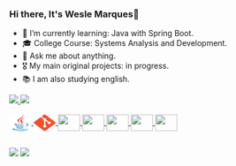 ### Hi there, It's Wesle Marques👋


- 🌱 I’m currently learning: Java with Spring Boot.
- 🎓 College Course: Systems Analysis and Development.
- 💬 Ask me about anything.
- 🎖  My main original projects: in progress.
- 📚 I am also studying english.
 
<div>
<a href="https://github.com/weslemarques">
<img height="180em" src="https://github-readme-stats.vercel.app/api?username=weslemarques&showw_icons=true&theme=dark&include_all_commits=true&count_private=true">
<img height="180em" src="https://github-readme-stats.vercel.app/api/top-langs/?username=weslemarques&layout=compact&langs_count=16&theme=dracula">
</div>

<div style="display: inline_block"><br>
  <img align="center"  height="30" width="40" src="https://raw.githubusercontent.com/devicons/devicon/master/icons/java/java-original.svg">
  <img align="center"  height="30" width="40" src="https://raw.githubusercontent.com/devicons/devicon/master/icons/git/git-original.svg">
  <img align="center"  height="30" width="40" src="https://cdn.jsdelivr.net/gh/devicons/devicon/icons/mysql/mysql-original-wordmark.svg" />
  <img align="center"  height="30" width="40" src="https://cdn.jsdelivr.net/gh/devicons/devicon/icons/postgresql/postgresql-plain-wordmark.svg" />
  <img align="center"  height="30" width="40" src="https://cdn.jsdelivr.net/gh/devicons/devicon/icons/spring/spring-original-wordmark.svg" />
   <img align="center"  height="30" width="40" src="https://cdn.jsdelivr.net/gh/devicons/devicon/icons/intellij/intellij-original.svg" />
   <img align="center"  height="30" width="40" src="https://cdn.jsdelivr.net/gh/devicons/devicon/icons/vscode/vscode-original.svg" />
  
</div>
  
  ##
 
<div> 
 <a href = "wesleremarques@gmail.com"><img src="https://img.shields.io/badge/-Gmail-%23333?style=for-the-badge&logo=gmail&logoColor=white" target="_blank"></a>
  <a href="https://www.linkedin.com/in/wesle-marques-0383b2256/" target="_blank"><img src="https://img.shields.io/badge/-LinkedIn-%230077B5?style=for-the-badge&logo=linkedin&logoColor=white" target="_blank"></a> 
</div>

##

